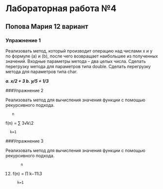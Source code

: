 # Лабораторная работа №4
## Попова Мария 12 вариант
### Упражнение 1

Реализовать метод, который производит операцию над числами x и y по формуле (a) и (b), после
чего возвращает наибольшее из полученных значений. Входные параметры метода – два целых
числа. Сделать перегрузку метода для параметров типа double. Сделать перегрузку метода для
параметров типа char.

***a. x/2 + 3
   b. y/5 + 1/3***
 
 ###Упражнение 2
 
 Реализовать метод для вычисления значения функции с помощью рекурсивного подхода.
      
       n
       
f(n) = ∑   3√k\2

      k=1
      
###Упражнение 3

Реализовать метод для вычисления значения функции с помощью рекурсивного подхода.
         
           n
12. f(n) = ∏  k−11\3

          k=1
